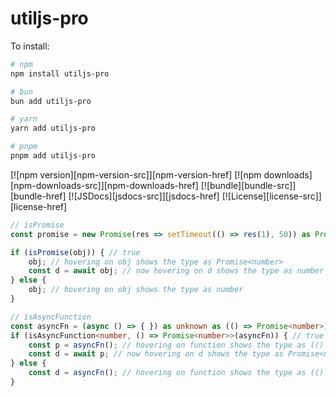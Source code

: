 # utiljs-pro

To install:

```bash
# npm
npm install utiljs-pro

# bun
bun add utiljs-pro

# yarn
yarn add utiljs-pro

# pnpm
pnpm add utiljs-pro
```

[![npm version][npm-version-src]][npm-version-href]
[![npm downloads][npm-downloads-src]][npm-downloads-href]
[![bundle][bundle-src]][bundle-href]
[![JSDocs][jsdocs-src]][jsdocs-href]
[![License][license-src]][license-href]

```ts
// isPromise
const promise = new Promise(res => setTimeout(() => res(1), 50)) as Promise<number> | number

if (isPromise(obj)) { // true
    obj; // hovering on obj shows the type as Promise<number>
    const d = await obj; // now hovering on d shows the type as number
} else {
    obj; // hovering on obj shows the type as number
}

```


```ts
// isAsyncFunction
const asyncFn = (async () => { }) as unknown as (() => Promise<number>) | (() => number)
if (isAsyncFunction<number, () => Promise<number>>(asyncFn)) { // true
    const p = asyncFn(); // hovering on function shows the type as (() => Promise<number>) and on p as Promise<number>
    const d = await p; // now hovering on d shows the type as Promise<number>
} else {
    const d = asyncFn(); // hovering on function shows the type as (() => number) and on d as number
}
```
